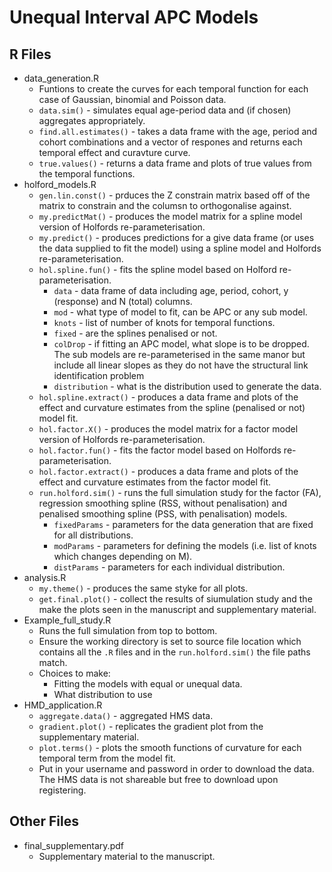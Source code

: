 # Unequal Interval APC Models
 
## R Files

- data_generation.R
  - Funtions to create the curves for each temporal function for each case of Gaussian, binomial and Poisson data.
  - `data.sim()` - simulates equal age-period data and (if chosen) aggregates appropriately.
  -  `find.all.estimates()` - takes a data frame with the age, period and cohort combinations and a vector of respones and returns each temporal effect and curavture curve.
  -  `true.values()` - returns a data frame and plots of true values from the temporal functions.
- holford_models.R
  - `gen.lin.const()` - prduces the Z constrain matrix based off of the matrix to constrain and the columsn to orthogonalise against.
  - `my.predictMat()` - produces the model matrix for a spline model version of Holfords re-parameterisation.
  - `my.predict()` - produces predictions for a give data frame (or uses the data supplied to fit the model) using a spline model and Holfords re-parameterisation.
  - `hol.spline.fun()` - fits the spline model based on Holford re-parameterisation.
    - `data` - data frame of data including age, period, cohort, y (response) and N (total) columns.
    - `mod`  - what type of model to fit, can be APC or any sub model.
    - `knots` - list of number of knots for temporal functions.
    - `fixed` - are the splines penalised or not.
    - `colDrop` - if fitting an APC model, what slope is to be dropped. The sub models are re-parameterised in the same manor but include all linear slopes as they do not have the structural link identification problem
    - `distribution` - what is the distribution used to generate the data.
  - `hol.spline.extract()` - produces a data frame and plots of the effect and curvature estimates from the spline (penalised or not) model fit.
  - `hol.factor.X()` - produces the model matrix for a factor model version of Holfords re-parameterisation.
  - `hol.factor.fun()` - fits the factor model based on Holfords re-parameterisation.
  - `hol.factor.extract()` - produces a data frame and plots of the effect and curvature estimates from the factor model fit.
  - `run.holford.sim()` - runs the full simulation study for the factor (FA), regression smoothing spline (RSS, without penalisation) and penalised smoothing spline (PSS, with penalisation) models. 
    -  `fixedParams` - parameters for the data generation that are fixed for all distributions.
    -  `modParams` - parameters for defining the models (i.e. list of knots which changes depending on M).
    -  `distParams` - parameters for each individual distribution.
- analysis.R
  - `my.theme()` - produces the same styke for all plots.
  - `get.final.plot()` - collect the results of siumulation study and the make the plots seen in the manuscript and supplementary material.  
- Example_full_study.R
  - Runs the full simulation from top to bottom.
  - Ensure the working directory is set to source file location which contains all the `.R` files and in the `run.holford.sim()` the file paths match.
  - Choices to make:
    - Fitting the models with equal or unequal data.
    - What distribution to use  
- HMD_application.R
  - `aggregate.data()` - aggregated HMS data.
  - `gradient.plot()` - replicates the gradient plot from the supplementary material.
  - `plot.terms()` - plots the smooth functions of curvature for each temporal term from the model fit.
  - Put in your username and password in order to download the data. The HMS data is not shareable but free to download upon registering.  

## Other Files

- final_supplementary.pdf
  - Supplementary material to the manuscript.
